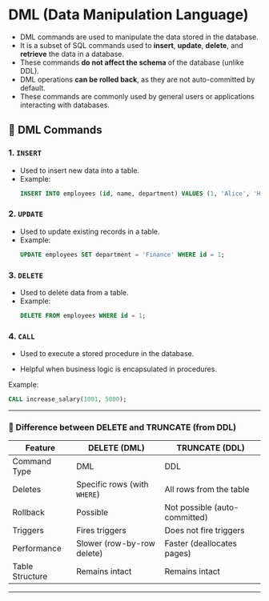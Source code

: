 
# DML (Data Manipulation Language)

- DML commands are used to manipulate the data stored in the database.
- It is a subset of SQL commands used to **insert**, **update**, **delete**, and **retrieve** the data in a database.
- These commands **do not affect the schema** of the database (unlike DDL).
- DML operations **can be rolled back**, as they are not auto-committed by default.
- These commands are commonly used by general users or applications interacting with databases.

## 🔹 DML Commands

### 1. `INSERT`
- Used to insert new data into a table.
- Example:  
  ```sql
  INSERT INTO employees (id, name, department) VALUES (1, 'Alice', 'HR');
  ```

### 2. `UPDATE`
- Used to update existing records in a table.
- Example:  
  ```sql
  UPDATE employees SET department = 'Finance' WHERE id = 1;
  ```

### 3. `DELETE`
- Used to delete data from a table.
- Example:  
  ```sql
  DELETE FROM employees WHERE id = 1;
  ```
### 4. `CALL`

- Used to execute a stored procedure in the database.

- Helpful when business logic is encapsulated in procedures.

Example:
```sql
CALL increase_salary(1001, 5000);
```
---

### 🔁 Difference between DELETE and TRUNCATE (from DDL)

| Feature               | DELETE (DML)                        | TRUNCATE (DDL)                      |
|-----------------------|-------------------------------------|-------------------------------------|
| Command Type          | DML                                 | DDL                                 |
| Deletes               | Specific rows (with `WHERE`)        | All rows from the table             |
| Rollback              | Possible                            | Not possible (auto-committed)       |
| Triggers              | Fires triggers                      | Does not fire triggers              |
| Performance           | Slower (row-by-row delete)          | Faster (deallocates pages)          |
| Table Structure       | Remains intact                      | Remains intact                      |

---
